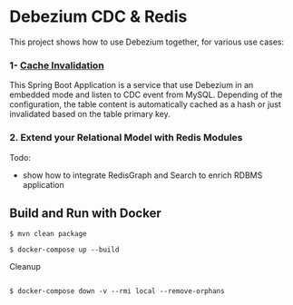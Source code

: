 # Debezium CDC & Redis

This project shows how to use Debezium together, for various use cases:

### 1- [Cache Invalidation](cache-invalidator-service)

This Spring Boot Application is a service that use Debezium in an embedded mode and listen to CDC event from MySQL.
Depending of the configuration, the table content is automatically cached as a hash or just invalidated based on the table primary key.


### 2. Extend your Relational Model with Redis Modules

Todo:

* show how to integrate RedisGraph and Search to enrich RDBMS application



## Build and Run with Docker

```
$ mvn clean package

$ docker-compose up --build

```

Cleanup

```

$ docker-compose down -v --rmi local --remove-orphans

```